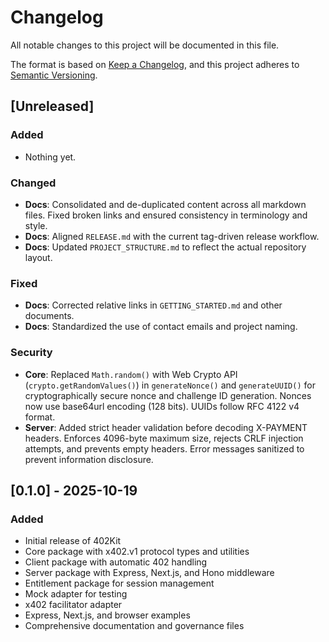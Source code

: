 # Changelog

All notable changes to this project will be documented in this file.

The format is based on [Keep a Changelog](https://keepachangelog.com/en/1.0.0/),
and this project adheres to [Semantic Versioning](https://semver.org/spec/v2.0.0.html).

## [Unreleased]

### Added

- Nothing yet.

### Changed

- **Docs**: Consolidated and de-duplicated content across all markdown files. Fixed broken links and ensured consistency in terminology and style.
- **Docs**: Aligned `RELEASE.md` with the current tag-driven release workflow.
- **Docs**: Updated `PROJECT_STRUCTURE.md` to reflect the actual repository layout.

### Fixed

- **Docs**: Corrected relative links in `GETTING_STARTED.md` and other documents.
- **Docs**: Standardized the use of contact emails and project naming.

### Security

- **Core**: Replaced `Math.random()` with Web Crypto API (`crypto.getRandomValues()`) in `generateNonce()` and `generateUUID()` for cryptographically secure nonce and challenge ID generation. Nonces now use base64url encoding (128 bits). UUIDs follow RFC 4122 v4 format.
- **Server**: Added strict header validation before decoding X-PAYMENT headers. Enforces 4096-byte maximum size, rejects CRLF injection attempts, and prevents empty headers. Error messages sanitized to prevent information disclosure.

## [0.1.0] - 2025-10-19

### Added

- Initial release of 402Kit
- Core package with x402.v1 protocol types and utilities
- Client package with automatic 402 handling
- Server package with Express, Next.js, and Hono middleware
- Entitlement package for session management
- Mock adapter for testing
- x402 facilitator adapter
- Express, Next.js, and browser examples
- Comprehensive documentation and governance files
